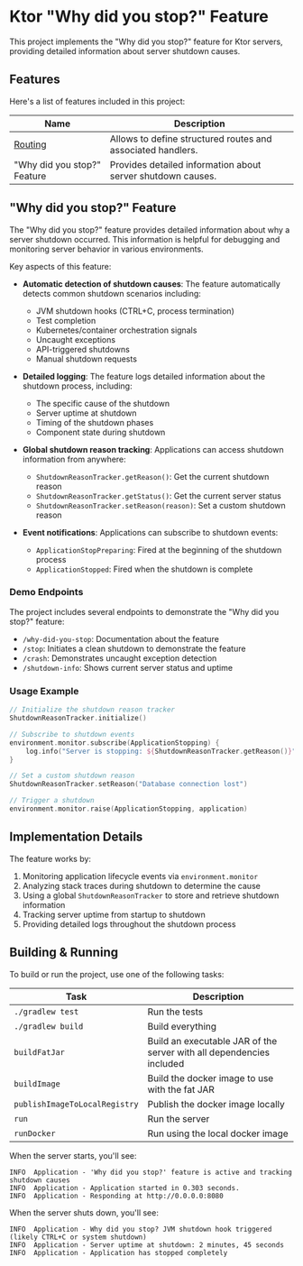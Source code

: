 # Ktor "Why did you stop?" Feature

This project implements the "Why did you stop?" feature for Ktor servers, providing detailed information about server shutdown causes.

## Features

Here's a list of features included in this project:

| Name                                               | Description                                                 |
|----------------------------------------------------|-------------------------------------------------------------|
| [Routing](https://start.ktor.io/p/routing-default) | Allows to define structured routes and associated handlers. |
| "Why did you stop?" Feature                        | Provides detailed information about server shutdown causes. |

## "Why did you stop?" Feature

The "Why did you stop?" feature provides detailed information about why a server shutdown occurred. This information is helpful for debugging and monitoring server behavior in various environments.

Key aspects of this feature:

- **Automatic detection of shutdown causes**: The feature automatically detects common shutdown scenarios including:
  - JVM shutdown hooks (CTRL+C, process termination)
  - Test completion
  - Kubernetes/container orchestration signals
  - Uncaught exceptions
  - API-triggered shutdowns
  - Manual shutdown requests

- **Detailed logging**: The feature logs detailed information about the shutdown process, including:
  - The specific cause of the shutdown
  - Server uptime at shutdown
  - Timing of the shutdown phases
  - Component state during shutdown

- **Global shutdown reason tracking**: Applications can access shutdown information from anywhere:
  - `ShutdownReasonTracker.getReason()`: Get the current shutdown reason
  - `ShutdownReasonTracker.getStatus()`: Get the current server status
  - `ShutdownReasonTracker.setReason(reason)`: Set a custom shutdown reason

- **Event notifications**: Applications can subscribe to shutdown events:
  - `ApplicationStopPreparing`: Fired at the beginning of the shutdown process
  - `ApplicationStopped`: Fired when the shutdown is complete

### Demo Endpoints

The project includes several endpoints to demonstrate the "Why did you stop?" feature:

- `/why-did-you-stop`: Documentation about the feature
- `/stop`: Initiates a clean shutdown to demonstrate the feature
- `/crash`: Demonstrates uncaught exception detection
- `/shutdown-info`: Shows current server status and uptime

### Usage Example

```kotlin
// Initialize the shutdown reason tracker
ShutdownReasonTracker.initialize()

// Subscribe to shutdown events
environment.monitor.subscribe(ApplicationStopping) {
    log.info("Server is stopping: ${ShutdownReasonTracker.getReason()}")
}

// Set a custom shutdown reason
ShutdownReasonTracker.setReason("Database connection lost")

// Trigger a shutdown
environment.monitor.raise(ApplicationStopping, application)
```

## Implementation Details

The feature works by:

1. Monitoring application lifecycle events via `environment.monitor`
2. Analyzing stack traces during shutdown to determine the cause
3. Using a global `ShutdownReasonTracker` to store and retrieve shutdown information
4. Tracking server uptime from startup to shutdown
5. Providing detailed logs throughout the shutdown process

## Building & Running

To build or run the project, use one of the following tasks:

| Task                          | Description                                                          |
|-------------------------------|----------------------------------------------------------------------|
| `./gradlew test`              | Run the tests                                                        |
| `./gradlew build`             | Build everything                                                     |
| `buildFatJar`                 | Build an executable JAR of the server with all dependencies included |
| `buildImage`                  | Build the docker image to use with the fat JAR                       |
| `publishImageToLocalRegistry` | Publish the docker image locally                                     |
| `run`                         | Run the server                                                       |
| `runDocker`                   | Run using the local docker image                                     |

When the server starts, you'll see:

```
INFO  Application - 'Why did you stop?' feature is active and tracking shutdown causes
INFO  Application - Application started in 0.303 seconds.
INFO  Application - Responding at http://0.0.0.0:8080
```

When the server shuts down, you'll see:

```
INFO  Application - Why did you stop? JVM shutdown hook triggered (likely CTRL+C or system shutdown)
INFO  Application - Server uptime at shutdown: 2 minutes, 45 seconds
INFO  Application - Application has stopped completely
```

